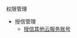 <div class="sidebar_title">权限管理</div>

* 授信管理
    * [授信其他云服务账号](compute/uhost/introduction/concept)
    
